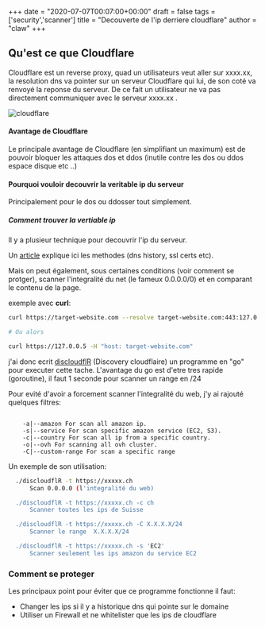 +++
date = "2020-07-07T00:07:00+00:00"
draft = false
tags = ['security','scanner']
title = "Decouverte de l'ip derriere cloudflare"
author = "claw"
+++


## Qu'est ce que Cloudflare

Cloudflare est un reverse proxy, quad un utilisateurs veut aller sur xxxx.xx, la resolution dns va pointer sur un serveur Cloudflare qui lui, de son coté va renvoyé la reponse du serveur.
De ce fait un utilisateur ne va pas directement communiquer avec le serveur xxxx.xx .

![cloudflare](/img/cloudflare.png)

#### Avantage de Cloudflare

Le principale avantage de Cloudflare (en simplifiant un maximum) est de pouvoir bloquer les attaques dos et ddos (inutile contre les dos ou ddos espace disque etc ..)


#### Pourquoi vouloir decouvrir la veritable ip du serveur

Principalement pour le dos ou ddosser tout simplement.

##### Comment trouver la vertiable ip

Il y a plusieur technique pour decouvrir l'ip du serveur.

Un [article](https://www.secjuice.com/finding-real-ips-of-origin-servers-behind-cloudflare-or-tor/) explique ici les methodes (dns history, ssl certs etc).


Mais on peut également, sous certaines conditions (voir comment se protger), scanner l'integralité du net (le fameux 0.0.0.0/0) et en comparant le contenu de la page.

exemple avec **curl**:

```sh
curl https://target-website.com --resolve target-website.com:443:127.0.0.5

# Ou alors 

curl https://127.0.0.5 -H "host: target-website.com"
```

j'ai donc ecrit [discloudflR](https://yourlabs.io/drClaw/discloudflr) (Discovery cloudflaire) un programme en "go" pour executer cette tache.
L'avantage du go est d'etre tres rapide (goroutine), il faut 1 seconde pour scanner un range en /24 

Pour evité d'avoir a forcement scanner l'integralité du web, j'y ai rajouté quelques filtres:

```

    -a|--amazon For scan all amazon ip.
    -s|--service For scan specific amazon service (EC2, S3).
    -c|--country For scan all ip from a specific country.
    -o|--ovh For scanning all ovh cluster.
    -C|--custom-range For scan a specific range

```

Un exemple de son utilisation:

```sh
  ./discloudflR -t https://xxxxx.ch
      Scan 0.0.0.0 (l'integralité du web)

  ./discloudflR -t https://xxxxx.ch -c ch
      Scanner toutes les ips de Suisse

  ./discloudflR -t https://xxxxx.ch -C X.X.X.X/24
      Scanner le range  X.X.X.X/24

  ./discloudflR -t https://xxxxx.ch -s 'EC2'
      Scanner seulement les ips amazon du service EC2
``` 


### Comment se proteger

Les principaux point pour éviter que ce programme fonctionne il faut:

- Changer les ips si il y a historique dns qui pointe sur le domaine
- Utiliser un Firewall et ne whitelister que les ips de cloudflare 
